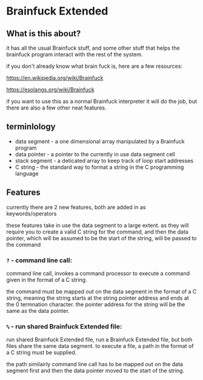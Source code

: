 # Brainfuck Extended

## What is this about?

it has all the usual Brainfuck stuff, and some other stuff that helps the brainfuck program interact with the rest of the system.

if you don't already know what brain fuck is, here are a few resources:

  https://en.wikipedia.org/wiki/Brainfuck
  
  https://esolangs.org/wiki/Brainfuck

if you want to use this as a normal Brainfuck interpreter it will do the job, but there are also a few other neat features.

## terminlology

* data segment - a one dimensional array manipulated by a Brainfuck program
* data pointer - a pointer to the currently in use data segment cell
* stack segment - a deticated array to keep track of loop start addresses
* C string - the standard way to format a string in the C programming language

## Features

currently there are 2 new features, both are added in as keywords/operators

these features take in use the data segment to a large extent.
as they will require you to create a valid C string for the command, and then the data pointer, which will be assumed to be the start of the string, will be passed to the command

### `?` - command line call:

command line call, invokes a command processor to execute a command given in the format of a C string.

the command must be mapped out on the data segment in the format of a C string, meaning the string starts at the string pointer address and ends at the 0 termnation character.
the pointer address for the string will be the same as the data pointer.

### `%` - run shared Brainfuck Extended file:

run shared Brainfuck Extended file, run a Brainfuck Extended file, but both files share the same data segment. to execute a file, a path in the format of a C string must be supplied.

the path similairly command line call has to be mapped out on the data segment first and then the data pointer moved to the start of the string.
